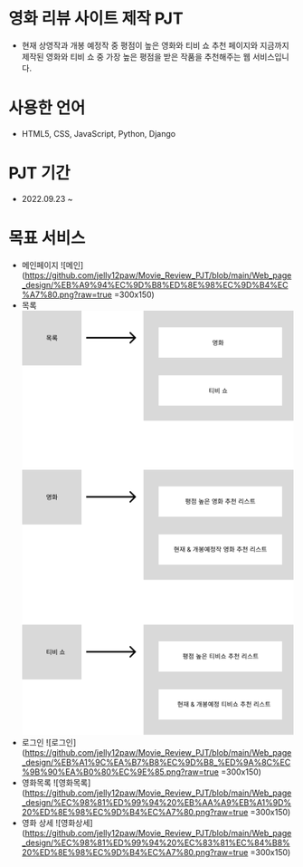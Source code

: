 # 영화 리뷰 사이트 제작 PJT

 - 현재 상영작과 개봉 예정작 중 평점이 높은 영화와 티비 쇼 추천 페이지와 지금까지 제작된 영화와 티비 쇼 중 가장 높은 평점을 받은 작품을 추천해주는 웹 서비스입니다.
 
# 사용한 언어
 - HTML5, CSS, JavaScript, Python, Django
 
# PJT 기간
 - 2022.09.23 ~
 
# 목표 서비스
 - 메인페이지
 ![메인](https://github.com/jelly12paw/Movie_Review_PJT/blob/main/Web_page_design/%EB%A9%94%EC%9D%B8%ED%8E%98%EC%9D%B4%EC%A7%80.png?raw=true =300x150)
 - 목록
 ![목록](https://github.com/jelly12paw/Movie_Review_PJT/blob/main/Web_page_design/%EB%AA%A9%EB%A1%9D.png?raw=true)
 - 로그인
 ![로그인](https://github.com/jelly12paw/Movie_Review_PJT/blob/main/Web_page_design/%EB%A1%9C%EA%B7%B8%EC%9D%B8_%ED%9A%8C%EC%9B%90%EA%B0%80%EC%9E%85.png?raw=true =300x150)
 - 영화목록
 ![영화목록](https://github.com/jelly12paw/Movie_Review_PJT/blob/main/Web_page_design/%EC%98%81%ED%99%94%20%EB%AA%A9%EB%A1%9D%20%ED%8E%98%EC%9D%B4%EC%A7%80.png?raw=true =300x150)
 - 영화 상세
 ![영화상세](https://github.com/jelly12paw/Movie_Review_PJT/blob/main/Web_page_design/%EC%98%81%ED%99%94%20%EC%83%81%EC%84%B8%20%ED%8E%98%EC%9D%B4%EC%A7%80.png?raw=true =300x150)

